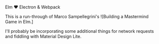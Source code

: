 Elm :heart: Electron & Webpack

This is a run-through of Marco Sampellegrini's ![Building a Mastermind Game in Elm.]

I'll probably be incorporating some additional things for network requests and fiddling with Material Design Lite.
